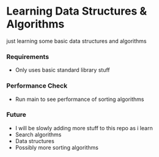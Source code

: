 # Learning Data Structures & Algorithms
just learning some basic data structures and algorithms

### Requirements
- Only uses basic standard library stuff

### Performance Check
- Run main to see performance of sorting algorithms

### Future
- I will be slowly adding more stuff to this repo as i learn
- Search algorithms
- Data structures
- Possibly more sorting algorithms
